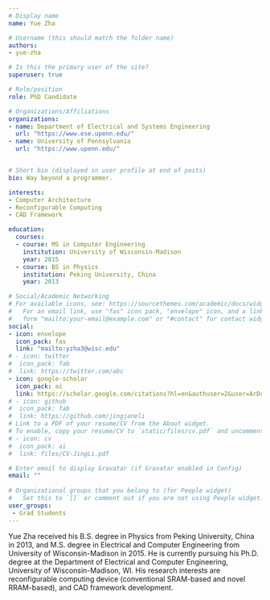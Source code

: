 ```yaml
---
# Display name
name: Yue Zha

# Username (this should match the folder name)
authors:
- yue-zha

# Is this the primary user of the site?
superuser: true

# Role/position
role: PhD Candidate

# Organizations/Affiliations
organizations:
- name: Department of Electrical and Systems Engineering
  url: "https://www.ese.upenn.edu/"
- name: University of Pennsylvania
  url: "https://www.upenn.edu/"  


# Short bio (displayed in user profile at end of posts)
bio: Way beyond a programmer.

interests:
- Computer Architecture
- Reconfigurable Computing
- CAD Framework

education:
  courses:
  - course: MS in Computer Engineering
    institution: University of Wisconsin-Madison
    year: 2015
  - course: BS in Physics
    institution: Peking University, China
    year: 2013

# Social/Academic Networking
# For available icons, see: https://sourcethemes.com/academic/docs/widgets/#icons
#   For an email link, use "fas" icon pack, "envelope" icon, and a link in the
#   form "mailto:your-email@example.com" or "#contact" for contact widget.
social:
- icon: envelope
  icon_pack: fas
  link: "mailto:yzha3@wisc.edu"
# - icon: twitter
#  icon_pack: fab
#  link: https://twitter.com/abc
- icon: google-scholar
  icon_pack: ai
  link: https://scholar.google.com/citations?hl=en&authuser=2&user=ArDoSL0AAAAJ
# - icon: github
#  icon_pack: fab
#  link: https://github.com/jingjaneli
# Link to a PDF of your resume/CV from the About widget.
# To enable, copy your resume/CV to `static/files/cv.pdf` and uncomment the lines below.  
# - icon: cv
#  icon_pack: ai
#  link: files/CV-JingLi.pdf

# Enter email to display Gravatar (if Gravatar enabled in Config)
email: ""
  
# Organizational groups that you belong to (for People widget)
#   Set this to `[]` or comment out if you are not using People widget.  
user_groups:
 - Grad Students
---
```


Yue Zha received his B.S. degree in Physics from Peking University, China in 2013, and M.S. degree in Electrical and Computer Engineering from University of Wisconsin-Madison in 2015. He is currently pursuing his Ph.D. degree at the Department of Electrical and Computer Engineering, University of Wisconsin-Madison, WI. His research interests are reconfigurable computing device (conventional SRAM-based and novel RRAM-based), and CAD framework development.
